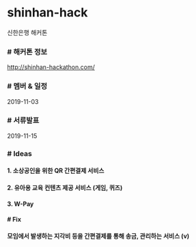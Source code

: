 # shinhan-hack
신한은행 해커톤

### \# 해커톤 정보
http://shinhan-hackathon.com/

### \# 멤버 & 일정
2019-11-03

### \# 서류발표
2019-11-15

### \# Ideas
#### 1. 소상공인을 위한 QR 간편결제 서비스
#### 2. 유아용 교육 컨텐츠 제공 서비스 (게임, 퀴즈)
#### 3. W-Pay

#### \# Fix
#### 모임에서 발생하는 지각비 등을 간편결제를 통해 송금, 관리하는 서비스 (v)

